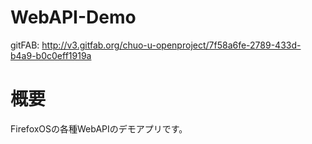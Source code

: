 WebAPI-Demo
===========

gitFAB: http://v3.gitfab.org/chuo-u-openproject/7f58a6fe-2789-433d-b4a9-b0c0eff1919a

# 概要
FirefoxOSの各種WebAPIのデモアプリです。
